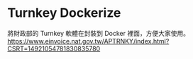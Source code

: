 # Turnkey Dockerize
將財政部的 Turnkey 軟體在封裝到 Docker 裡面，方便大家使用。   
https://www.einvoice.nat.gov.tw/APTRNKY/index.html?CSRT=14921054781830835780
